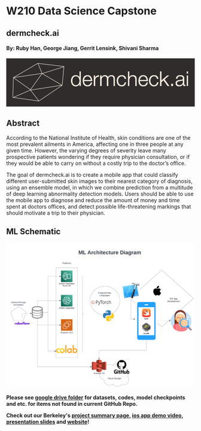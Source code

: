 # W210 Data Science Capstone
## dermcheck.ai
#### By: Ruby Han, George Jiang, Gerrit Lensink, Shivani Sharma

![banner](images/logo_banner.png)

## Abstract
According to the National Institute of Health, skin conditions are one of the most prevalent ailments in America, affecting one in three people at any given time. However, the varying degrees of severity leave many prospective patients wondering if they require physician consultation, or if they would be able to carry on without a costly trip to the doctor’s office.

The goal of dermcheck.ai is to create a mobile app that could classify different user-submitted skin images to their nearest category of diagnosis, using an ensemble model, in which we combine prediction from a multitude of deep learning abnormality detection models. Users should be able to use the mobile app to diagnose and reduce the amount of money and time spent at doctors offices, and detect possible life-threatening markings that should motivate a trip to their physician.

## ML Schematic
![ml_architecture](images/ml_diagram.png)

**Please see [google drive folder](https://drive.google.com/drive/folders/1oLqejM9KnDiIgUupEGkxGM3_vdqboxlI?usp=sharing) for datasets, codes, model checkpoints and etc. for items not found in current GitHub Repo.**

**Check out our Berkeley's [project summary page](https://www.ischool.berkeley.edu/projects/2022/dermcheckai), [ios app demo video](https://www.youtube.com/watch?v=6QEdzAtjEw4), [presentation slides](https://github.com/ruby-han/dermcheck-ai/blob/main/final_presentation_slides.pdf) and [website](https://gerritlensink.wixsite.com/dermcheck-ai)!**
